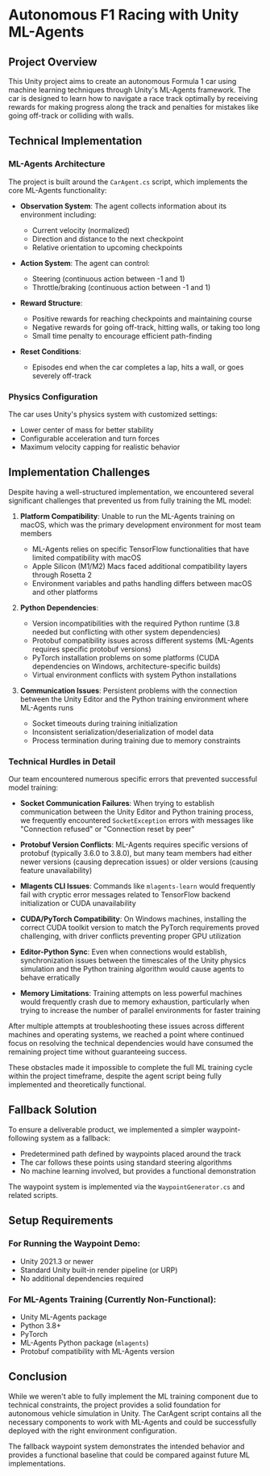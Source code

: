 # Autonomous F1 Racing with Unity ML-Agents

## Project Overview
This Unity project aims to create an autonomous Formula 1 car using machine learning techniques through Unity's ML-Agents framework. The car is designed to learn how to navigate a race track optimally by receiving rewards for making progress along the track and penalties for mistakes like going off-track or colliding with walls.

## Technical Implementation

### ML-Agents Architecture
The project is built around the `CarAgent.cs` script, which implements the core ML-Agents functionality:

- **Observation System**: The agent collects information about its environment including:
  - Current velocity (normalized)
  - Direction and distance to the next checkpoint
  - Relative orientation to upcoming checkpoints

- **Action System**: The agent can control:
  - Steering (continuous action between -1 and 1)
  - Throttle/braking (continuous action between -1 and 1)

- **Reward Structure**:
  - Positive rewards for reaching checkpoints and maintaining course
  - Negative rewards for going off-track, hitting walls, or taking too long
  - Small time penalty to encourage efficient path-finding

- **Reset Conditions**:
  - Episodes end when the car completes a lap, hits a wall, or goes severely off-track

### Physics Configuration
The car uses Unity's physics system with customized settings:
- Lower center of mass for better stability
- Configurable acceleration and turn forces
- Maximum velocity capping for realistic behavior

## Implementation Challenges

Despite having a well-structured implementation, we encountered several significant challenges that prevented us from fully training the ML model:

1. **Platform Compatibility**: Unable to run the ML-Agents training on macOS, which was the primary development environment for most team members
   - ML-Agents relies on specific TensorFlow functionalities that have limited compatibility with macOS
   - Apple Silicon (M1/M2) Macs faced additional compatibility layers through Rosetta 2
   - Environment variables and paths handling differs between macOS and other platforms

2. **Python Dependencies**:
   - Version incompatibilities with the required Python runtime (3.8 needed but conflicting with other system dependencies)
   - Protobuf compatibility issues across different systems (ML-Agents requires specific protobuf versions)
   - PyTorch installation problems on some platforms (CUDA dependencies on Windows, architecture-specific builds)
   - Virtual environment conflicts with system Python installations

3. **Communication Issues**: Persistent problems with the connection between the Unity Editor and the Python training environment where ML-Agents runs
   - Socket timeouts during training initialization
   - Inconsistent serialization/deserialization of model data
   - Process termination during training due to memory constraints

### Technical Hurdles in Detail

Our team encountered numerous specific errors that prevented successful model training:

- **Socket Communication Failures**: When trying to establish communication between the Unity Editor and Python training process, we frequently encountered `SocketException` errors with messages like "Connection refused" or "Connection reset by peer"
  
- **Protobuf Version Conflicts**: ML-Agents requires specific versions of protobuf (typically 3.6.0 to 3.8.0), but many team members had either newer versions (causing deprecation issues) or older versions (causing feature unavailability)

- **Mlagents CLI Issues**: Commands like `mlagents-learn` would frequently fail with cryptic error messages related to TensorFlow backend initialization or CUDA unavailability

- **CUDA/PyTorch Compatibility**: On Windows machines, installing the correct CUDA toolkit version to match the PyTorch requirements proved challenging, with driver conflicts preventing proper GPU utilization

- **Editor-Python Sync**: Even when connections would establish, synchronization issues between the timescales of the Unity physics simulation and the Python training algorithm would cause agents to behave erratically

- **Memory Limitations**: Training attempts on less powerful machines would frequently crash due to memory exhaustion, particularly when trying to increase the number of parallel environments for faster training

After multiple attempts at troubleshooting these issues across different machines and operating systems, we reached a point where continued focus on resolving the technical dependencies would have consumed the remaining project time without guaranteeing success.

These obstacles made it impossible to complete the full ML training cycle within the project timeframe, despite the agent script being fully implemented and theoretically functional.

## Fallback Solution

To ensure a deliverable product, we implemented a simpler waypoint-following system as a fallback:
- Predetermined path defined by waypoints placed around the track
- The car follows these points using standard steering algorithms
- No machine learning involved, but provides a functional demonstration

The waypoint system is implemented via the `WaypointGenerator.cs` and related scripts.

## Setup Requirements

### For Running the Waypoint Demo:
- Unity 2021.3 or newer
- Standard Unity built-in render pipeline (or URP)
- No additional dependencies required

### For ML-Agents Training (Currently Non-Functional):
- Unity ML-Agents package
- Python 3.8+
- PyTorch
- ML-Agents Python package (`mlagents`)
- Protobuf compatibility with ML-Agents version

## Conclusion

While we weren't able to fully implement the ML training component due to technical constraints, the project provides a solid foundation for autonomous vehicle simulation in Unity. The CarAgent script contains all the necessary components to work with ML-Agents and could be successfully deployed with the right environment configuration.

The fallback waypoint system demonstrates the intended behavior and provides a functional baseline that could be compared against future ML implementations.